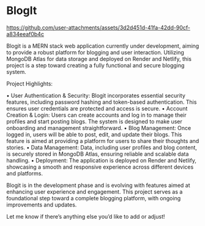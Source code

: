 # BlogIt


https://github.com/user-attachments/assets/3d2d451d-41fa-42dd-90cf-a834eeaf0b4c


Blogit is a MERN stack web application currently under development, aiming to provide a robust platform for blogging and user interaction. Utilizing MongoDB Atlas for data storage and deployed on Render and Netlify, this project is a step toward creating a fully functional and secure blogging system.

Project Highlights:

•	User Authentication & Security: Blogit incorporates essential security features, including password hashing and token-based authentication. This ensures user credentials are protected and access is secure.
•	Account Creation & Login: Users can create accounts and log in to manage their profiles and start posting blogs. The system is designed to make user onboarding and management straightforward.
•	Blog Management: Once logged in, users will be able to post, edit, and update their blogs. This feature is aimed at providing a platform for users to share their thoughts and stories.
•	Data Management: Data, including user profiles and blog content, is securely stored in MongoDB Atlas, ensuring reliable and scalable data handling.
•	Deployment: The application is deployed on Render and Netlify, showcasing a smooth and responsive experience across different devices and platforms.

Blogit is in the development phase and is evolving with features aimed at enhancing user experience and engagement. This project serves as a foundational step toward a complete blogging platform, with ongoing improvements and updates.

Let me know if there’s anything else you’d like to add or adjust!
